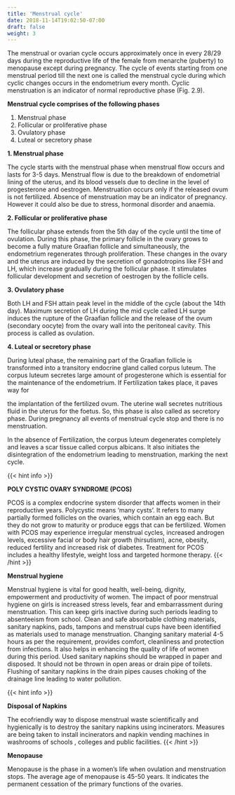 ```yaml
---
title: 'Menstrual cycle'
date: 2018-11-14T19:02:50-07:00
draft: false
weight: 3
---
```






The menstrual or ovarian cycle occurs
approximately once in every 28/29 days
during the reproductive life of the female from
menarche (puberty) to menopause except
during pregnancy. The cycle of events starting
from one menstrual period till the next one is
called the menstrual cycle during which cyclic
changes occurs in the endometrium every
month. Cyclic menstruation is an indicator of
normal reproductive phase (Fig. 2.9).

**Menstrual cycle comprises of the following phases**

1. Menstrual phase
2. Follicular or proliferative phase
3. Ovulatory phase
4. Luteal or secretory phase

**1. Menstrual phase**

The cycle starts with the menstrual phase
when menstrual flow occurs and lasts for 3-5
days. Menstrual flow is due to the breakdown of
endometrial lining of the uterus, and its blood
vessels due to decline in the level of progesterone
and oestrogen. Menstruation occurs only if the
released ovum is not fertilized. Absence of
menstruation may be an indicator of pregnancy.
However it could also be due to stress, hormonal
disorder and anaemia.



**2. Follicular or proliferative phase**

The follicular phase extends from the 5th
day of the cycle until the time of ovulation.
During this phase, the primary follicle in the
ovary grows to become a fully mature Graafian
follicle and simultaneously, the endometrium
regenerates through proliferation. These changes
in the ovary and the uterus are induced by the
secretion of gonadotropins like FSH and LH,
which increase gradually during the follicular
phase. It stimulates follicular development and
secretion of oestrogen by the follicle cells.

**3. Ovulatory phase**

Both LH and FSH attain peak level in
the middle of the cycle (about the 14th day).
Maximum secretion of LH during the mid
cycle called LH surge induces the rupture of
the Graafian follicle and the release of the ovum
(secondary oocyte) from the ovary wall into
the peritoneal cavity. This process is called
as ovulation.

**4. Luteal or secretory phase**

During luteal phase, the remaining part
of the Graafian follicle is transformed into
a transitory endocrine gland called corpus
luteum. The corpus luteum secretes large
amount of progesterone which is essential
for the maintenance of the endometrium.
If Fertilization takes place, it paves way for



the implantation of the fertilized ovum. The
uterine wall secretes nutritious fluid in the
uterus for the foetus. So, this phase is also
called as secretory phase. During pregnancy
all events of menstrual cycle stop and there is
no menstruation.

In the absence of Fertilization, the corpus
luteum degenerates completely and leaves a scar
tissue called corpus albicans. It also initiates
the disintegration of the endometrium leading
to menstruation, marking the next cycle.

{{< hint info >}}

**POLY CYSTIC OVARY SYNDROME (PCOS)**

PCOS is a complex endocrine system disorder that affects women in their reproductive
years. Polycystic means ‘many cysts’. It refers to many partially formed follicles on the ovaries,
which contain an egg each. But they do not grow to maturity or produce eggs that can be
fertilized. Women with PCOS may experience irregular menstrual cycles, increased androgen
levels, excessive facial or body hair growth (hirsutism), acne, obesity, reduced fertility and
increased risk of diabetes. Treatment for PCOS includes a healthy lifestyle, weight loss and
targeted hormone therapy.
{{< /hint >}}



**Menstrual hygiene**

Menstrual hygiene is vital for good
health, well-being, dignity, empowerment
and productivity of women. The impact of
poor menstrual hygiene on girls is increased
stress levels, fear and embarrassment during
menstruation. This can keep girls inactive
during such periods leading to absenteeism
from school.
Clean and safe absorbable clothing
materials, sanitary napkins, pads, tampons
and menstrual cups have been identified
as materials used to manage menstruation.
Changing sanitary material 4-5 hours as per
the requirement, provides comfort, cleanliness
and protection from infections. It also helps in
enhancing the quality of life of women during
this period. Used sanitary napkins should be
wrapped in paper and disposed. It should not
be thrown in open areas or drain pipe of toilets.
Flushing of sanitary napkins in the drain pipes
causes choking of the drainage line leading to
water pollution.

{{< hint info >}}

**Disposal of Napkins**

The ecofriendly way to dispose
menstrual waste scientifically and
hygienically is to destroy the sanitary napkins
using incinerators. Measures are being taken
to install incinerators and napkin vending
machines in washrooms of schools , colleges
and public facilities.
{{< /hint >}}


**Menopause**

Menopause is the phase in a women’s
life when ovulation and menstruation stops.
The average age of menopause is 45-50 years.
It indicates the permanent cessation of the
primary functions of the ovaries.